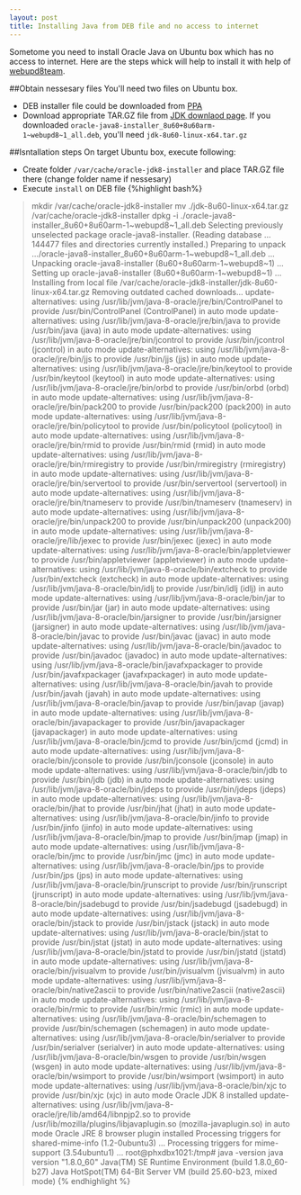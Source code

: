 ```yaml
---
layout: post
title: Installing Java from DEB file and no access to internet
---
```

Sometome you need to install Oracle Java on Ubuntu box which has no access to internet. Here are the steps whick will help to install it with help of [webupd8team](https://launchpad.net/~webupd8team/+archive/ubuntu/java). 

##Obtain nessesary files
You'll need two files on Ubuntu box.
* DEB installer file could be downloaded from [PPA](http://ppa.launchpad.net/webupd8team/java/ubuntu/pool/main/o/)
* Download appropriate TAR.GZ file from [JDK downlaod page](http://www.oracle.com/technetwork/java/javase/downloads/index.html). If you downloaded `oracle-java8-installer_8u60+8u60arm-1~webupd8~1_all.deb`, you'll need `jdk-8u60-linux-x64.tar.gz`

##Isntallation steps
On target Ubuntu box, execute following:
* Create folder `/var/cache/oracle-jdk8-installer` and place TAR.GZ file there (change folder name if nessesary)
* Execute `install` on DEB file
{%highlight bash%}
> mkdir /var/cache/oracle-jdk8-installer
> mv ./jdk-8u60-linux-x64.tar.gz /var/cache/oracle-jdk8-installer
> dpkg -i ./oracle-java8-installer_8u60+8u60arm-1~webupd8~1_all.deb
Selecting previously unselected package oracle-java8-installer.
(Reading database ... 144477 files and directories currently installed.)
Preparing to unpack .../oracle-java8-installer_8u60+8u60arm-1~webupd8~1_all.deb ...
Unpacking oracle-java8-installer (8u60+8u60arm-1~webupd8~1) ...
Setting up oracle-java8-installer (8u60+8u60arm-1~webupd8~1) ...
Installing from local file /var/cache/oracle-jdk8-installer/jdk-8u60-linux-x64.tar.gz
Removing outdated cached downloads...
update-alternatives: using /usr/lib/jvm/java-8-oracle/jre/bin/ControlPanel to provide /usr/bin/ControlPanel (ControlPanel) in auto mode
update-alternatives: using /usr/lib/jvm/java-8-oracle/jre/bin/java to provide /usr/bin/java (java) in auto mode
update-alternatives: using /usr/lib/jvm/java-8-oracle/jre/bin/jcontrol to provide /usr/bin/jcontrol (jcontrol) in auto mode
update-alternatives: using /usr/lib/jvm/java-8-oracle/jre/bin/jjs to provide /usr/bin/jjs (jjs) in auto mode
update-alternatives: using /usr/lib/jvm/java-8-oracle/jre/bin/keytool to provide /usr/bin/keytool (keytool) in auto mode
update-alternatives: using /usr/lib/jvm/java-8-oracle/jre/bin/orbd to provide /usr/bin/orbd (orbd) in auto mode
update-alternatives: using /usr/lib/jvm/java-8-oracle/jre/bin/pack200 to provide /usr/bin/pack200 (pack200) in auto mode
update-alternatives: using /usr/lib/jvm/java-8-oracle/jre/bin/policytool to provide /usr/bin/policytool (policytool) in auto mode
update-alternatives: using /usr/lib/jvm/java-8-oracle/jre/bin/rmid to provide /usr/bin/rmid (rmid) in auto mode
update-alternatives: using /usr/lib/jvm/java-8-oracle/jre/bin/rmiregistry to provide /usr/bin/rmiregistry (rmiregistry) in auto mode
update-alternatives: using /usr/lib/jvm/java-8-oracle/jre/bin/servertool to provide /usr/bin/servertool (servertool) in auto mode
update-alternatives: using /usr/lib/jvm/java-8-oracle/jre/bin/tnameserv to provide /usr/bin/tnameserv (tnameserv) in auto mode
update-alternatives: using /usr/lib/jvm/java-8-oracle/jre/bin/unpack200 to provide /usr/bin/unpack200 (unpack200) in auto mode
update-alternatives: using /usr/lib/jvm/java-8-oracle/jre/lib/jexec to provide /usr/bin/jexec (jexec) in auto mode
update-alternatives: using /usr/lib/jvm/java-8-oracle/bin/appletviewer to provide /usr/bin/appletviewer (appletviewer) in auto mode
update-alternatives: using /usr/lib/jvm/java-8-oracle/bin/extcheck to provide /usr/bin/extcheck (extcheck) in auto mode
update-alternatives: using /usr/lib/jvm/java-8-oracle/bin/idlj to provide /usr/bin/idlj (idlj) in auto mode
update-alternatives: using /usr/lib/jvm/java-8-oracle/bin/jar to provide /usr/bin/jar (jar) in auto mode
update-alternatives: using /usr/lib/jvm/java-8-oracle/bin/jarsigner to provide /usr/bin/jarsigner (jarsigner) in auto mode
update-alternatives: using /usr/lib/jvm/java-8-oracle/bin/javac to provide /usr/bin/javac (javac) in auto mode
update-alternatives: using /usr/lib/jvm/java-8-oracle/bin/javadoc to provide /usr/bin/javadoc (javadoc) in auto mode
update-alternatives: using /usr/lib/jvm/java-8-oracle/bin/javafxpackager to provide /usr/bin/javafxpackager (javafxpackager) in auto mode
update-alternatives: using /usr/lib/jvm/java-8-oracle/bin/javah to provide /usr/bin/javah (javah) in auto mode
update-alternatives: using /usr/lib/jvm/java-8-oracle/bin/javap to provide /usr/bin/javap (javap) in auto mode
update-alternatives: using /usr/lib/jvm/java-8-oracle/bin/javapackager to provide /usr/bin/javapackager (javapackager) in auto mode
update-alternatives: using /usr/lib/jvm/java-8-oracle/bin/jcmd to provide /usr/bin/jcmd (jcmd) in auto mode
update-alternatives: using /usr/lib/jvm/java-8-oracle/bin/jconsole to provide /usr/bin/jconsole (jconsole) in auto mode
update-alternatives: using /usr/lib/jvm/java-8-oracle/bin/jdb to provide /usr/bin/jdb (jdb) in auto mode
update-alternatives: using /usr/lib/jvm/java-8-oracle/bin/jdeps to provide /usr/bin/jdeps (jdeps) in auto mode
update-alternatives: using /usr/lib/jvm/java-8-oracle/bin/jhat to provide /usr/bin/jhat (jhat) in auto mode
update-alternatives: using /usr/lib/jvm/java-8-oracle/bin/jinfo to provide /usr/bin/jinfo (jinfo) in auto mode
update-alternatives: using /usr/lib/jvm/java-8-oracle/bin/jmap to provide /usr/bin/jmap (jmap) in auto mode
update-alternatives: using /usr/lib/jvm/java-8-oracle/bin/jmc to provide /usr/bin/jmc (jmc) in auto mode
update-alternatives: using /usr/lib/jvm/java-8-oracle/bin/jps to provide /usr/bin/jps (jps) in auto mode
update-alternatives: using /usr/lib/jvm/java-8-oracle/bin/jrunscript to provide /usr/bin/jrunscript (jrunscript) in auto mode
update-alternatives: using /usr/lib/jvm/java-8-oracle/bin/jsadebugd to provide /usr/bin/jsadebugd (jsadebugd) in auto mode
update-alternatives: using /usr/lib/jvm/java-8-oracle/bin/jstack to provide /usr/bin/jstack (jstack) in auto mode
update-alternatives: using /usr/lib/jvm/java-8-oracle/bin/jstat to provide /usr/bin/jstat (jstat) in auto mode
update-alternatives: using /usr/lib/jvm/java-8-oracle/bin/jstatd to provide /usr/bin/jstatd (jstatd) in auto mode
update-alternatives: using /usr/lib/jvm/java-8-oracle/bin/jvisualvm to provide /usr/bin/jvisualvm (jvisualvm) in auto mode
update-alternatives: using /usr/lib/jvm/java-8-oracle/bin/native2ascii to provide /usr/bin/native2ascii (native2ascii) in auto mode
update-alternatives: using /usr/lib/jvm/java-8-oracle/bin/rmic to provide /usr/bin/rmic (rmic) in auto mode
update-alternatives: using /usr/lib/jvm/java-8-oracle/bin/schemagen to provide /usr/bin/schemagen (schemagen) in auto mode
update-alternatives: using /usr/lib/jvm/java-8-oracle/bin/serialver to provide /usr/bin/serialver (serialver) in auto mode
update-alternatives: using /usr/lib/jvm/java-8-oracle/bin/wsgen to provide /usr/bin/wsgen (wsgen) in auto mode
update-alternatives: using /usr/lib/jvm/java-8-oracle/bin/wsimport to provide /usr/bin/wsimport (wsimport) in auto mode
update-alternatives: using /usr/lib/jvm/java-8-oracle/bin/xjc to provide /usr/bin/xjc (xjc) in auto mode
Oracle JDK 8 installed
update-alternatives: using /usr/lib/jvm/java-8-oracle/jre/lib/amd64/libnpjp2.so to provide /usr/lib/mozilla/plugins/libjavaplugin.so (mozilla-javaplugin.so) in auto mode
Oracle JRE 8 browser plugin installed
Processing triggers for shared-mime-info (1.2-0ubuntu3) ...
Processing triggers for mime-support (3.54ubuntu1) ...
root@phxdbx1021:/tmp# java -version
java version "1.8.0_60"
Java(TM) SE Runtime Environment (build 1.8.0_60-b27)
Java HotSpot(TM) 64-Bit Server VM (build 25.60-b23, mixed mode)
{% endhighlight %}
